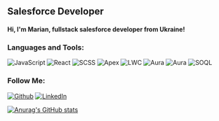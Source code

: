 ## Salesforce Developer
#### Hi, I'm Marian, fullstack salesforce developer from Ukraine!


### Languages and Tools:
![JavaScript](https://img.shields.io/badge/-JavaScript-090909?style=for-the-badge&logo=JavaScript&logoColor=E9D54D)
![React](https://img.shields.io/badge/-React-090909?style=for-the-badge&logo=react&logoColor=097CDB)
![SCSS](https://img.shields.io/badge/-SCSS-090909?style=for-the-badge&logo=sass&logoColor=47C5FB)
![Apex](https://img.shields.io/badge/-Apex-090909?style=for-the-badge&logo=salesforce&logoColor=47C5FB)
![LWC](https://img.shields.io/badge/-LWC-090909?style=for-the-badge&logo=salesforce&logoColor=47C5FB)
![Aura](https://img.shields.io/badge/-lightning-090909?style=for-the-badge&logo=salesforce&logoColor=47C5FB)
![Aura](https://img.shields.io/badge/-visualforce-090909?style=for-the-badge&logo=salesforce&logoColor=47C5FB)
![SOQL](https://img.shields.io/badge/-SOQL/SOSL-090909?style=for-the-badge&logo=mysql&logoColor=F88C00)


### Follow Me:
[![Github](https://img.shields.io/badge/-Github-090909?style=for-the-badge&logo=github&logoColor=fff)](https://github.com/mariankomen)
[![LinkedIn](https://img.shields.io/badge/-LinkedIn-090909?style=for-the-badge&logo=linkedin&logoColor=blue)](https://www.linkedin.com/in/mariankomen/)

[![Anurag's GitHub stats](https://github-readme-stats.vercel.app/api?username=mariankomen&count_private=true&show_icons=true&&theme=tokyonight)](https://github.com/mariankomen/github-readme-stats) 




